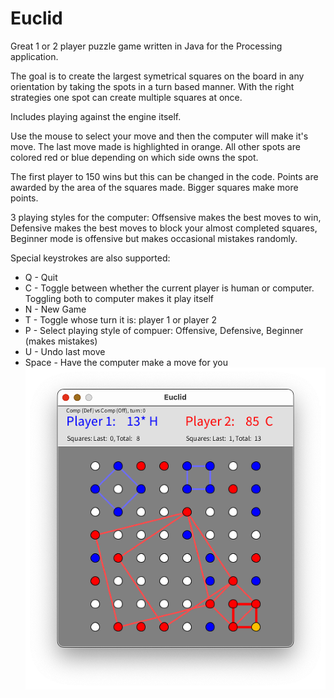 # Euclid
Great 1 or 2 player puzzle game written in Java for the Processing application.

The goal is to create the largest symetrical squares on the board in any orientation by taking the spots in a turn based manner. With the right strategies one spot can create multiple squares at once. 

Includes playing against the engine itself.

Use the mouse to select your move and then the computer will make it's move. The last move made is highlighted in orange. All other spots are colored red or blue depending on which side owns the spot.

The first player to 150 wins but this can be changed in the code. Points are awarded by the area of the squares made. Bigger squares make more points.

3 playing styles for the computer: Offsensive makes the best moves to win, Defensive makes the best moves to block your almost completed squares, Beginner mode is offensive but makes occasional mistakes randomly.

Special keystrokes are also supported:
 * Q - Quit
 * C - Toggle between whether the current player is human or computer. 
    Toggling both to computer makes it play itself
 * N - New Game
 * T - Toggle whose turn it is: player 1 or player 2
 * P - Select playing style of compuer: Offensive, Defensive, Beginner (makes mistakes)
 * U - Undo last move
 * Space - Have the computer make a move for you
![game board](EuclidGameBoard.png)

